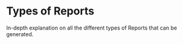 # Types of Reports

In-depth explanation on all the different types of Reports that can be generated.